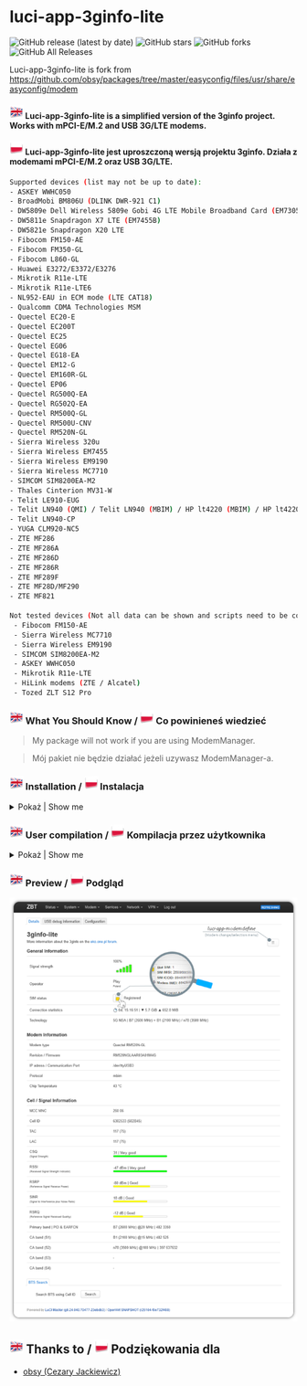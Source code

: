# luci-app-3ginfo-lite

![GitHub release (latest by date)](https://img.shields.io/github/v/release/4IceG/luci-app-3ginfo-lite?style=flat-square)
![GitHub stars](https://img.shields.io/github/stars/4IceG/luci-app-3ginfo-lite?style=flat-square)
![GitHub forks](https://img.shields.io/github/forks/4IceG/luci-app-3ginfo-lite?style=flat-square)
![GitHub All Releases](https://img.shields.io/github/downloads/4IceG/luci-app-3ginfo-lite/total)

Luci-app-3ginfo-lite is fork from https://github.com/obsy/packages/tree/master/easyconfig/files/usr/share/easyconfig/modem

#### <img src="https://raw.githubusercontent.com/4IceG/Personal_data/master/dooffy_design_icons_EU_flags_United_Kingdom.png" height="24"> Luci-app-3ginfo-lite is a simplified version of the 3ginfo project. Works with mPCI-E/M.2 and USB 3G/LTE modems.

#### <img src="https://raw.githubusercontent.com/4IceG/Personal_data/master/dooffy_design_icons_EU_flags_Poland.png" height="24"> Luci-app-3ginfo-lite jest uproszczoną wersją projektu 3ginfo. Działa z modemami mPCI-E/M.2 oraz USB 3G/LTE.

``` bash
Supported devices (list may not be up to date):
- ASKEY WWHC050
- BroadMobi BM806U (DLINK DWR-921 C1)
- DW5809e Dell Wireless 5809e Gobi 4G LTE Mobile Broadband Card (EM7305)
- DW5811e Snapdragon X7 LTE (EM7455B)
- DW5821e Snapdragon X20 LTE
- Fibocom FM150-AE
- Fibocom FM350-GL
- Fibocom L860-GL
- Huawei E3272/E3372/E3276
- Mikrotik R11e-LTE
- Mikrotik R11e-LTE6
- NL952-EAU in ECM mode (LTE CAT18)
- Qualcomm CDMA Technologies MSM
- Quectel EC20-E
- Quectel EC200T
- Quectel EC25
- Quectel EG06
- Quectel EG18-EA
- Quectel EM12-G
- Quectel EM160R-GL
- Quectel EP06
- Quectel RG500Q-EA
- Quectel RG502Q-EA
- Quectel RM500Q-GL
- Quectel RM500U-CNV
- Quectel RM520N-GL
- Sierra Wireless 320u
- Sierra Wireless EM7455
- Sierra Wireless EM9190
- Sierra Wireless MC7710
- SIMCOM SIM8200EA-M2
- Thales Cinterion MV31-W
- Telit LE910-EUG
- Telit LN940 (QMI) / Telit LN940 (MBIM) / HP lt4220 (MBIM) / HP lt4220 (QMI)
- Telit LN940-CP
- YUGA CLM920-NC5
- ZTE MF286
- ZTE MF286A
- ZTE MF286D
- ZTE MF286R
- ZTE MF289F
- ZTE MF28D/MF290
- ZTE MF821
 
Not tested devices (Not all data can be shown and scripts need to be corrected):
 - Fibocom FM150-AE
 - Sierra Wireless MC7710
 - Sierra Wireless EM9190
 - SIMCOM SIM8200EA-M2
 - ASKEY WWHC050
 - Mikrotik R11e-LTE
 - HiLink modems (ZTE / Alcatel)
 - Tozed ZLT S12 Pro

```

### <img src="https://raw.githubusercontent.com/4IceG/Personal_data/master/dooffy_design_icons_EU_flags_United_Kingdom.png" height="24"> What You Should Know / <img src="https://raw.githubusercontent.com/4IceG/Personal_data/master/dooffy_design_icons_EU_flags_Poland.png" height="24"> Co powinieneś wiedzieć
> My package will not work if you are using ModemManager.

> Mój pakiet nie będzie działać jeżeli uzywasz ModemManager-a.


### <img src="https://raw.githubusercontent.com/4IceG/Personal_data/master/dooffy_design_icons_EU_flags_United_Kingdom.png" height="24"> Installation / <img src="https://raw.githubusercontent.com/4IceG/Personal_data/master/dooffy_design_icons_EU_flags_Poland.png" height="24"> Instalacja

<details>
   <summary>Pokaż | Show me</summary>

#### Package dependencies for conventional modems.
Modem drivers are required for proper operation.
``` bash
opkg install kmod-usb-serial kmod-usb-serial-option sms-tool
```

#### Package dependencies for HiLink modems.
``` bash
opkg install wget-nossl sms-tool
```

The sms-tool package is available in the OpenWrt Master repository.

#### Step 1a. Install sms-tool from Master (Only the current snapshot image).
``` bash
opkg update
opkg install sms-tool
```

#### Step 1b. Download the sms-tool package and install manualy (For older stable version images).

   #### To install the sms-tool package, we need to know the architecture name for router.

<details>
   <summary>Pokaż jak znaleźć architekturę routera | Show how to find a router architecture.</summary>
   

   
   > For example, we are looking for sms-tool for Zbtlink router ZBT-WE3526.   
   
   #### Step 1.
   > We go to the page and enter the name of our router.  
   https://firmware-selector.openwrt.org/
   
   
   #### Step 2.
   > Click on the folder icon and go to the image download page.   
   
   ![](https://github.com/4IceG/Personal_data/blob/master/OpenWrt%20Firmware%20Selector.png?raw=true)
   
   > It should take us to a page   
   https://downloads.openwrt.org/snapshots/targets/ramips/mt7621/
   
   #### Step 3.
   > Then go into the "packages" folder at the bottom of the page.   
   https://downloads.openwrt.org/snapshots/targets/ramips/mt7621/packages/
   
   > We check what the architecture name is for our router. All packets have names ending in mipsel_24kc.ipk, so the architecture we are looking for is mipsel_24kc.
   

</details>

#### Example of sms-tool installation using the command line.
> In the link below, replace ```*architecture*``` with the architecture of your router, e.g. arm_cortex-a7_neon-vfpv4, mipsel_24kc.

``` bash
wget https://downloads.openwrt.org/snapshots/packages/*architecture*/packages/sms-tool_2022-03-21-f07699ab-1_*architecture*.ipk -O /tmp/sms-tool_2022-03-21.ipk
opkg install /tmp/sms-tool_2022-03-21.ipk
```

#### Another way is to download the package manually.
> To do this, we go to the page.   
https://downloads.openwrt.org/snapshots/packages/

> We choose our architecture, e.g. arm_cortex-a7_neon-vfpv4, mipsel_24kc.   
https://downloads.openwrt.org/snapshots/packages/mipsel_24kc/

> Go to the "packages" folder.   
https://downloads.openwrt.org/snapshots/packages/mipsel_24kc/packages/

> Looking for "sms-tool_2022-03-21". We can use search by using Ctr + F and typing "sms-tool".
Save the package to your computer for further installation on the router.

#### Step 2. Add my repository (https://github.com/4IceG/Modem-extras) to the image and follow the commands.
``` bash
opkg update
opkg install luci-app-3ginfo-lite
```

For images downloaded from eko.one.pl.
Installation procedure is similar, only there is no need to manually download the sms-tool package.
 
</details>

### <img src="https://raw.githubusercontent.com/4IceG/Personal_data/master/dooffy_design_icons_EU_flags_United_Kingdom.png" height="24"> User compilation / <img src="https://raw.githubusercontent.com/4IceG/Personal_data/master/dooffy_design_icons_EU_flags_Poland.png" height="24"> Kompilacja przez użytkownika

<details>
   <summary>Pokaż | Show me</summary>

``` bash
#The package can be added to Openwrt sources in two ways:

cd feeds/luci/applications/
git clone https://github.com/4IceG/luci-app-3ginfo-lite.git
cd ../../..
./scripts feeds update -a; ./scripts/feeds install -a
make menuconfig

or e.g.

cd packages/
git clone https://github.com/4IceG/luci-app-3ginfo-lite.git
git pull
make package/symlinks
make menuconfig

#You may need to correct the file paths and the number of folders to look like this:
feeds/luci/applications/luci-app-3ginfo-lite/Makefile
or
packages/luci-app-3ginfo-lite/Makefile

#Then you can compile the packages one by one, an example command:
make V=s -j1 feeds/luci/applications/luci-app-3ginfo-lite/compile
```
</details>

### <img src="https://raw.githubusercontent.com/4IceG/Personal_data/master/dooffy_design_icons_EU_flags_United_Kingdom.png" height="24"> Preview / <img src="https://raw.githubusercontent.com/4IceG/Personal_data/master/dooffy_design_icons_EU_flags_Poland.png" height="24"> Podgląd

![](https://github.com/4IceG/Personal_data/blob/master/zrzuty/luci-app-3ginfo-litemod.png?raw=true)

## <img src="https://raw.githubusercontent.com/4IceG/Personal_data/master/dooffy_design_icons_EU_flags_United_Kingdom.png" height="24"> Thanks to / <img src="https://raw.githubusercontent.com/4IceG/Personal_data/master/dooffy_design_icons_EU_flags_Poland.png" height="24"> Podziękowania dla
- [obsy (Cezary Jackiewicz)](https://github.com/obsy)
